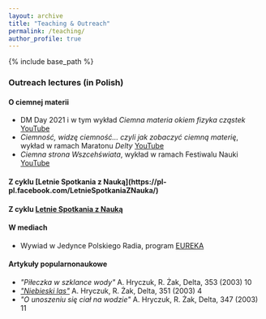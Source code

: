 ```yaml
---
layout: archive
title: "Teaching & Outreach"
permalink: /teaching/
author_profile: true
---
```


{% include base_path %}

<h3> Outreach lectures (in Polish)</h3>

<h4> O ciemnej materii</h4>

* DM Day 2021 i w tym wykład _Ciemna materia okiem fizyka cząstek_ [YouTube](https://www.youtube.com/watch?v=t3xYX3vRQ_k)
* _Ciemność, widzę ciemność... czyli jak zobaczyć ciemną materię_, wykład w ramach Maratonu _Delty_ [YouTube](https://www.youtube.com/watch?v=DbDhBKgmh9U)
* _Ciemna strona Wszcehświata_, wykład w ramach Festiwalu Nauki [YouTube](https://www.youtube.com/watch?v=_oMfeke2P7M)

<h4> Z cyklu [Letnie Spotkania z Nauką](https://pl-pl.facebook.com/LetnieSpotkaniaZNauka/)</h4>

<h4> Z cyklu <a href="https://pl-pl.facebook.com/LetnieSpotkaniaZNauka/">Letnie Spotkania z Nauką</a></h4>

<h4>W mediach</h4>

* Wywiad w Jedynce Polskiego Radia, program [EUREKA](https://www.polskieradio.pl/7/5098/Artykul/2854787,Ciemna-materia-Jedna-z-najwiekszych-zagadek-kosmologii-i-astrofizyki)

<h4>Artykuły popularnonaukowe</h4>

* _"Piłeczka w szklance wody"_  A. Hryczuk, R. Żak,  Delta, 353 (2003) 10
*	[_"Niebieski las"_](http://www.deltami.edu.pl/temat/fizyka/swiatlo/2012/12/30/Niebieski_las/)  A. Hryczuk, R. Żak, Delta, 351 (2003) 4 
* _"O unoszeniu się ciał na wodzie"_ A. Hryczuk, R. Żak,  Delta, 347 (2003) 11
